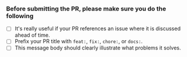 <!--
If this is a documentation PR (i.e. changing content within `apps/svelte.dev/content/docs`), then this is the wrong repository to make those changes. The content in this folder is synced from other repositories. Therefore, these changes should be made in their respective repositories (at https://github.com/sveltejs/svelte or https://github.com/sveltejs/kit, or example).

Note that we don't accept PRs to add packages to https://svelte.dev/packages
-->

### Before submitting the PR, please make sure you do the following

- [ ] It's really useful if your PR references an issue where it is discussed ahead of time.
- [ ] Prefix your PR title with `feat:`, `fix:`, `chore:`, or `docs:`.
- [ ] This message body should clearly illustrate what problems it solves.
